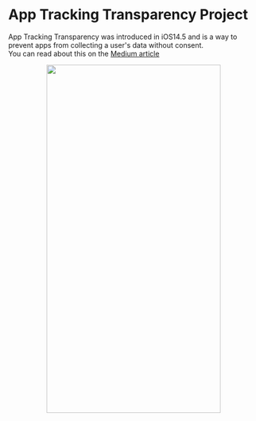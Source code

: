 # App Tracking Transparency Project
App Tracking Transparency was introduced in iOS14.5 and is a way to prevent apps from collecting a user's data without consent.
<br>You can read about this on the [Medium article](https://medium.com/@sandeep.kumar.ece16)
<p align="center">
<image src = "https://github.com/mrSandeepKr/Medium-AppTrackingTransparencyProj/blob/main/ReadmeImages/screen1.png" height="700" width="350"/>
</p>
